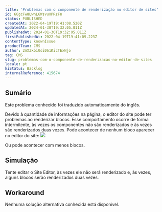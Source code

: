 ```yaml
---
title: 'Problemas com o componente de renderização no editor de sites'
id: 66gcFw8LwnL6WsvuXPRzFn
status: PUBLISHED
createdAt: 2022-04-19T19:41:08.520Z
updatedAt: 2024-01-30T19:32:05.011Z
publishedAt: 2024-01-30T19:32:05.011Z
firstPublishedAt: 2022-04-19T19:41:09.223Z
contentType: knownIssue
productTeam: CMS
author: 2mXZkbi0oi061KicTExNjo
tag: CMS
slug: problemas-com-o-componente-de-renderizacao-no-editor-de-sites
locale: pt
kiStatus: Backlog
internalReference: 415674
---
```


## Sumário

<div class="alert alert-info">
  <p>Este problema conhecido foi traduzido automaticamente do inglês.</p>
</div>


Devido à quantidade de informações na página, o editor do site pode ter problemas ao renderizar blocos. Esse comportamento ocorre de forma intermitente, às vezes os componentes não são renderizados e às vezes são renderizados duas vezes. Pode acontecer de nenhum bloco aparecer no editor do site:
 ![](https://vtexhelp.zendesk.com/attachments/token/miNCNkBPcmbXcVHmb9f5HWxIS/?name=image.png)

Ou pode acontecer com menos blocos.

## Simulação


Tente editar o Site Editor, às vezes ele não será renderizado e, às vezes, alguns blocos serão renderizados duas vezes.



## Workaround


Nenhuma solução alternativa conhecida está disponível.



